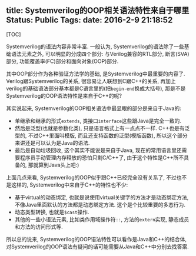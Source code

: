 title: Systemverilog的OOP相关语法特性来自于哪里
Status: Public
Tags: 
date: 2016-2-9 21:18:52
---

[TOC]

Systemverilog的语法内容非常丰富. 一般认为, Systemverilog的语法除了一些基础语法元素之外, 可以明显的分成四个部分: 与Verilog兼容的RTL部分, 断言(SVA)部分, 功能覆盖率(FC)部分和面向对象(OOP)部分.

其中OOP部分作为各种验证方法学的基础, 是Systemverilog中最重要的内容了. Verilog跟Systemverilog的关系, 很容易让人联想到C跟C++的关系, 再加上verilog的基础语法部分基本都是C语言里的(把`begin-end`换成大括号), 那是不是Systemverilog的OOP语法特性是来自于C++的呢? 

<!--more-->

其实说起来, Systemverilog的OOP相关语法中最显眼的部分是来自于Java的:

- 单继承和继承的形式`extends`, 类接口`interface`这些跟Java是完全一致的. 
- 然后是泛型(也就是参数化类), 只是语言格式上有一点点不一样. C++也是有泛型的, 不过C++里面叫模版, 而且还支持函数的泛型(模版函数), 所以这个部分来讲还是可以认为是Java的语法.
- 最后是自动垃圾回收, 这个其实不能说是来自于Java, 现在的常用语言里还需要程序员手动管理内存释放的恐怕只剩C/C++了, 由于这个特性是C++所不具备的, 那就算到Java头上吧:)

上面几点来看, Systemverilog的OOP似乎跟C++已经完全没有关系了, 不过也不是这样的, Systemverilog中来自于C++的特性也不少:

- 基于virtual的动态绑定, 也就是说使用virtual关键字的方法才是动态绑定方法, 不像Java里面默认的方法都是动态绑定方法. 这个是个比较重要的多态行为.
- 动态类型转换, 也就是`$cast`操作.
- 其他的一些小语法元素, 比如类作用域操作符`::`, 方法的`extern`实现, 静态成员和方法的访问形式等.

所以总的说来, Systemverilog的OOP语法特性可以看作是Java和C++的结合体, 对Systemverilog的OOP语法有疑问的话可能需要从Java和C++中分别去找答案.


